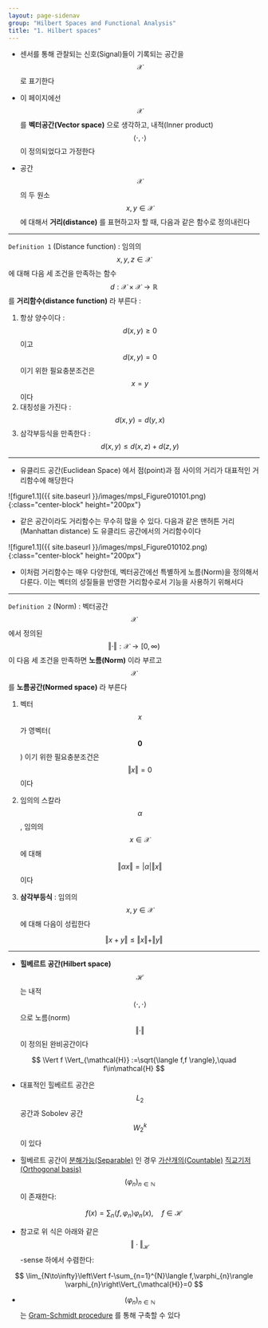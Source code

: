 ```yaml
---
layout: page-sidenav
group: "Hilbert Spaces and Functional Analysis"
title: "1. Hilbert spaces"
---
```


- 센서를 통해 관찰되는 신호(Signal)들이 기록되는 공간을 $$ \mathcal{X} $$ 로 표기한다

- 이 페이지에선 $$ \mathcal{X} $$ 를 **벡터공간(Vector space)** 으로 생각하고, 내적(Inner product) $$ \langle \cdot, \cdot \rangle $$ 이 정의되었다고 가정한다

- 공간 $$ \mathcal{X}$$ 의 두 원소 $$ x, y \in \mathcal{X} $$ 에 대해서 **거리(distance)** 를 표현하고자 할 때, 다음과 같은 함수로 정의내린다

---

`Definition 1` (Distance function) : 임의의 $$ x,y,z \in \mathcal{X} $$ 에 대해 다음 세 조건을 만족하는 함수 $$ d:\mathcal{X}\times\mathcal{X}\to\mathbb{R} $$ 를 **거리함수(distance function)** 라 부른다 :

1. 항상 양수이다 : $$ d(x,y)\geq 0 $$ 이고 $$ d(x,y)=0 $$ 이기 위한 필요충분조건은 $$ x=y $$ 이다
2. 대칭성을 가진다 : $$ d(x,y) = d(y,x) $$
3. 삼각부등식을 만족한다 : $$ d(x,y) \leq d(x,z) + d(z,y) $$

---

- 유클리드 공간(Euclidean Space) 에서 점(point)과 점 사이의 거리가 대표적인 거리함수에 해당한다

![figure1.1]({{ site.baseurl }}/images/mpsl_Figure010101.png){:class="center-block" height="200px"}

- 같은 공간이라도 거리함수는 무수히 많을 수 있다. 다음과 같은 맨허튼 거리(Manhattan distance) 도 유클리드 공간에서의 거리함수이다

![figure1.1]({{ site.baseurl }}/images/mpsl_Figure010102.png){:class="center-block" height="200px"}

- 이처럼 거리함수는 매우 다양한데, 벡터공간에선 특별하게 노름(Norm)을 정의해서 다룬다. 이는 벡터의 성질들을 반영한 거리함수로서 기능을 사용하기 위해서다

---

`Definition 2` (Norm) : 벡터공간 $$ \mathcal{X} $$ 에서 정의된 $$ \Vert \cdot \Vert : \mathcal{X} \to [0,\infty) $$ 이 다음 세 조건을 만족하면 **노름(Norm)** 이라 부르고 $$ \mathcal{X} $$ 를 **노름공간(Normed space)** 라 부른다

1. 벡터 $$ x $$ 가 영벡터($$ \mathbf{0} $$) 이기 위한 필요충분조건은 $$ \Vert x \Vert = 0 $$ 이다

2. 임의의 스칼라 $$ \alpha $$, 임의의 $$ x\in\mathcal{X} $$ 에 대해 $$ \Vert \alpha x \Vert = \vert \alpha \vert \Vert x \Vert $$ 이다

3. **삼각부등식** : 임의의 $$ x,y\in\mathcal{X} $$ 에 대해 다음이 성립한다

$$
\Vert x+y \Vert \leq \Vert x \Vert + \Vert y \Vert
$$
 
---

- **힐베르트 공간(Hilbert space)** $$ \mathcal{H} $$ 는 내적 $$ \langle\cdot,\cdot\rangle $$ 으로 노름(norm) $$ \Vert \cdot \Vert $$ 이 정의된 완비공간이다

$$
\Vert f \Vert_{\mathcal{H}} :=\sqrt{\langle f,f \rangle},\quad f\in\mathcal{H}
$$

- 대표적인 힐베르트 공간은 $$ L_{2} $$ 공간과 Sobolev 공간 $$ W_{2}^{k} $$ 이 있다

- 힐베르트 공간이 [분해가능(Separable)](https://en.wikipedia.org/wiki/Separable_space) 인 경우 [가산개의(Countable)](https://en.wikipedia.org/wiki/Countable_set) [직교기저(Orthogonal basis)](https://en.wikipedia.org/wiki/Orthonormal_basis) $$ (\varphi_{n})_{n\in\mathbb{N}} $$ 이 존재한다:

$$
f (x) = \sum_{n}\langle f,\varphi_{n} \rangle\varphi_{n}(x),\quad f\in\mathcal{H}
$$

- 참고로 위 식은 아래와 같은 $$ \Vert \cdot \Vert_{\mathcal{H}} $$ -sense 하에서 수렴한다:

$$
\lim_{N\to\infty}\left\Vert f-\sum_{n=1}^{N}\langle f,\varphi_{n}\rangle \varphi_{n}\right\Vert_{\mathcal{H}}=0
$$

- $$ (\varphi_{n})_{n\in\mathbb{N}} $$ 는 [Gram-Schmidt procedure](https://en.wikipedia.org/wiki/Gram%E2%80%93Schmidt_process) 를 통해 구축할 수 있다






